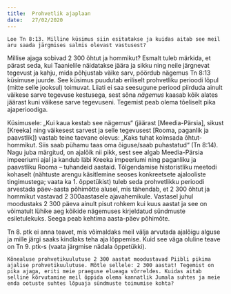 ```yaml
---
title:  Prohvetlik ajaplaan
date:   27/02/2020
---
```



`Loe Tn 8:13. Milline küsimus siin esitatakse ja kuidas aitab see meil aru saada järgmises salmis olevast vastusest?`

Millise ajaga sobivad 2 300 õhtut ja hommikut? Esmalt tuleb märkida, et pärast seda, kui Taanielile näidatakse jäära ja sikku ning neile järgnevat tegevust ja kahju, mida põhjustab väike sarv, pöördub nägemus Tn 8:13 küsimuse juurde. See küsimus puudutab eriliselt prohvetliku perioodi lõpul (mitte selle jooksul) toimuvat. Liiati ei saa seesugune periood piirduda ainult väikese sarve tegevuse kestusega, sest sõna _nägemus_ kaasab kõik alates jäärast kuni väikese sarve tegevuseni. Tegemist peab olema tõeliselt pika ajaperioodiga.

Küsimusele: „Kui kaua kestab see nägemus“ (jäärast [Meedia-Pärsia], sikust [Kreeka] ning väikesest sarvest ja selle tegevusest [Rooma, paganlik ja paavstlik]) vastab teine taevane olevus: „Kaks tuhat kolmsada õhtut-hommikut. Siis saab pühamu taas oma õiguse/saab puhastatud“ (Tn 8:14). Nagu juba märgitud, on ajalõik nii pikk, sest see algab Meedia-Pärsia impeeriumi ajal ja kandub läbi Kreeka impeeriumi ning paganliku ja paavstliku Rooma – tuhandeid aastaid. Tõlgendamise historistliku meetodi kohaselt (nähtuste arengu käsitlemine seoses konkreetsete ajalooliste tingimustega; vaata ka 1. õppetükist) tuleb seda prohvetlikku perioodi arvestada päev-aasta põhimõtte alusel, mis tähendab, et 2 300 õhtut ja hommikut vastavad 2 300aastasele ajavahemikule. Vastasel juhul moodustaks 2 300 päeva ainult pisut rohkem kui kuus aastat ja see on võimatult lühike aeg kõikide nägemuses kirjeldatud sündmuste esiletulekuks. Seega peab kehtima aasta-päev põhimõte.

Tn 8. ptk ei anna teavet, mis võimaldaks meil välja arvutada ajalõigu alguse ja mille järgi saaks kindlaks teha aja lõppemise. Kuid see väga oluline teave on Tn 9. ptk-s (vaata järgmise nädala õppetükki).

`Kõnealuse prohvetikuulutuse 2 300 aastat moodustavad Piibli pikima ajalise prohvetikuulutuse. Mõtle sellele: 2 300 aastat! Tegemist on pika ajaga, eriti meie praeguse elueaga võrreldes. Kuidas aitab selline kõrvutamine meil õppida olema kannatlik Jumala suhtes ja meie enda ootuste suhtes lõpuaja sündmuste toimumise kohta?`

